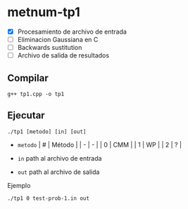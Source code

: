 # metnum-tp1

- [x] Procesamiento de archivo de entrada
- [ ] Eliminacion Gaussiana en C
- [ ] Backwards sustitution
- [ ] Archivo de salida de resultados

## Compilar

```
g++ tp1.cpp -o tp1
```

## Ejecutar

```
./tp1 [metodo] [in] [out]
```

- `metodo`
  | # | Método |
  | - | - |
  | 0 | CMM |
  | 1 | WP |
  | 2 | ? |

- `in` path al archivo de entrada
- `out` path al archivo de salida

Ejemplo

```
./tp1 0 test-prob-1.in out
```
